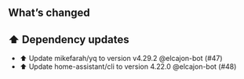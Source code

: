 ## What’s changed
## ⬆️ Dependency updates

- ⬆️ Update mikefarah/yq to version v4.29.2 @elcajon-bot (#47)
- ⬆️ Update home-assistant/cli to version 4.22.0 @elcajon-bot (#48)
